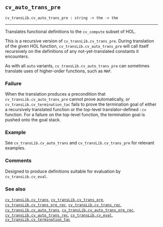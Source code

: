 ## `cv_auto_trans_pre`

``` hol4
cv_transLib.cv_auto_trans_pre : string -> thm -> thm
```

------------------------------------------------------------------------

Translates functional definitions to the `cv_compute` subset of HOL.

This is a recursive version of `cv_transLib.cv_trans_pre`. During
translation of the given HOL function, `cv_transLib.cv_auto_trans_pre`
will call itself recursively on the definitions of any
not-yet-translated constants it encounters.

As with all `auto` variants, `cv_transLib.cv_auto_trans_pre` can
sometimes translate uses of higher-order functions, such as `MAP`.

### Failure

When the translation produces a precondition that
`cv_transLib.cv_auto_trans_pre` cannot prove automatically, or
`cv_transLib.cv_termination_tac` fails to prove the termination goal of
either a recursively translated function or the top-level
translator-defined `:cv` function. For a failure on the top-level
function, the termination goal is pushed onto the goal stack.

### Example

See `cv_transLib.cv_auto_trans` and `cv_transLib.cv_trans_pre` for
relevant examples.

### Comments

Designed to produce definitions suitable for evaluation by
`cv_transLib.cv_eval`.

### See also

[`cv_transLib.cv_trans`](#cv_transLib.cv_trans),
[`cv_transLib.cv_trans_pre`](#cv_transLib.cv_trans_pre),
[`cv_transLib.cv_trans_pre_rec`](#cv_transLib.cv_trans_pre_rec),
[`cv_transLib.cv_trans_rec`](#cv_transLib.cv_trans_rec),
[`cv_transLib.cv_auto_trans`](#cv_transLib.cv_auto_trans),
[`cv_transLib.cv_auto_trans_pre_rec`](#cv_transLib.cv_auto_trans_pre_rec),
[`cv_transLib.cv_auto_trans_rec`](#cv_transLib.cv_auto_trans_rec),
[`cv_transLib.cv_eval`](#cv_transLib.cv_eval),
[`cv_transLib.cv_termination_tac`](#cv_transLib.cv_termination_tac)
